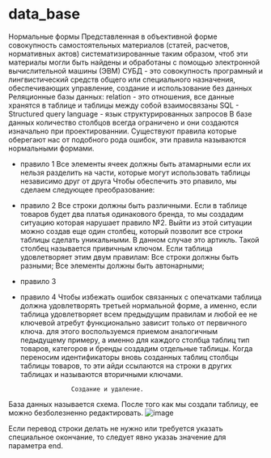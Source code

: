 # data_base
Нормальные формы
Представленная в объективной форме совокупность самостоятельных материалов (статей, расчетов, нормативных актов) систематизированные таким образом, чтоб эти материалы могли быть найдены и обработаны с помощью электронной вычислительной машины (ЭВМ)
СУБД - это совокупность програмный и лингвистический средств общего или специального назначения, обеспечивающих управление, создание и использование без данных
Реляционные базы данных: relation - это отношения, все данные хранятся в таблице и таблицы между собой взаимосвязаны
SQL - Structured query language - язык структурированных запросов
В базе данных количество столбцов всегда ограничено и они создаются изначально при проектированнии.
Существуют правила которые оберегают нас от подобного рода ошибок, эти правила называются нормальными формами.

- правило 1
Все элементы ячеек должны быть атамарными если их нельзя разделить на части, которые могут использовать таблицы независимо друг от друга
Чтобы обеспечить это рпавило, мы сделаем следующее преобразование:

- правило 2
Все строки должны быть различными. Если в таблице товаров будет два платья одинакового бренда, то мы создадим ситуацию которая нарушает правило №2. Выйти из этой ситуации можно создав еще один столбец, который позволит все строки таблицы сделать уникальными. В данном случае это артикль. Такой столбец называется привичным ключом.
Если таблица удовлетворяет этим двум правилам:
Все строки должны быть разными; Все элементы должны быть автонарными; 

- правило 3

- правило 4
Чтобы избежать ошибок связанных с опечатками таблица должна удовлетворять третьей нормальной форме, а именно, если таблица удовлетворяет всем предыдущим правилам и любой ее не ключевой атребут функционально зависит только от первичного ключа. для этого воспользуемся приемом аналогичным педыдущему примеру, а именно для каждого столбца таблиц тип товаров, категоров и бренды создадим отдельные таблицы.
Когда переносим идентификаторы вновь созданных таблиц столбцы таблицы товаров, то эти айди ссылаются на строки в других таблицах и называются вторичными ключами.

                    Создание и удаление.
База данных называется схема.
После того как мы создали таблицу, ее можно безболезненно редактировать.
![image](https://user-images.githubusercontent.com/112850458/189099948-1cef2d6f-4ca8-4128-aa95-5b21cf2c84fa.png)


Если перевод строки делать не нужно или требуется указать специальное окончание, то следует явно указаь значение для параметра end.

